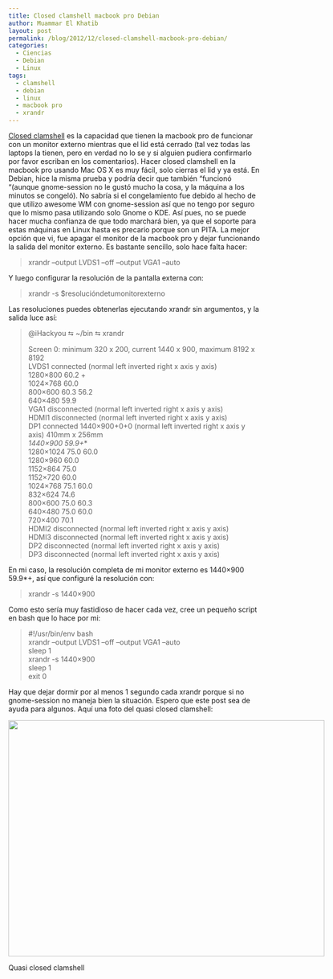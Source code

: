 ```yaml
---
title: Closed clamshell macbook pro Debian
author: Muammar El Khatib
layout: post
permalink: /blog/2012/12/closed-clamshell-macbook-pro-debian/
categories:
  - Ciencias
  - Debian
  - Linux
tags:
  - clamshell
  - debian
  - linux
  - macbook pro
  - xrandr
---
```

[Closed clamshell][1] es la capacidad que tienen la macbook pro de funcionar con un monitor externo mientras que el lid está cerrado (tal vez todas las laptops la tienen, pero en verdad no lo se y si alguien pudiera confirmarlo por favor escriban en los comentarios). Hacer closed clamshell en la macbook pro usando Mac OS X es muy fácil, solo cierras el lid y ya está. En Debian, hice la misma prueba y podría decir que también &#8220;funcionó &#8220;(aunque gnome-session no le gustó mucho la cosa, y la máquina a los minutos se congeló). No sabría si el congelamiento fue debido al hecho de que utilizo awesome WM con gnome-session así que no tengo por seguro que lo mismo pasa utilizando solo Gnome o KDE. Así pues, no se puede hacer mucha confianza de que todo marchará bien, ya que el soporte para estas máquinas en Linux hasta es precario porque son un PITA. La mejor opción que vi, fue apagar el monitor de la macbook pro y dejar funcionando la salida del monitor externo. Es bastante sencillo, solo hace falta hacer:

> xrandr &#8211;output LVDS1 &#8211;off &#8211;output VGA1 &#8211;auto

Y luego configurar la resolución de la pantalla externa con:

> xrandr -s $resolucióndetumonitorexterno

Las resoluciones puedes obtenerlas ejecutando xrandr sin argumentos, y la salida luce así:

> @iHackyou ⮀ ~/bin ⮀ xrandr
> 
> Screen 0: minimum 320 x 200, current 1440 x 900, maximum 8192 x 8192  
> LVDS1 connected (normal left inverted right x axis y axis)  
> 1280&#215;800 60.2 +  
> 1024&#215;768 60.0  
> 800&#215;600 60.3 56.2  
> 640&#215;480 59.9  
> VGA1 disconnected (normal left inverted right x axis y axis)  
> HDMI1 disconnected (normal left inverted right x axis y axis)  
> DP1 connected 1440&#215;900+0+0 (normal left inverted right x axis y axis) 410mm x 256mm  
> **1440&#215;900 59.9*+**  
> 1280&#215;1024 75.0 60.0  
> 1280&#215;960 60.0  
> 1152&#215;864 75.0  
> 1152&#215;720 60.0  
> 1024&#215;768 75.1 60.0  
> 832&#215;624 74.6  
> 800&#215;600 75.0 60.3  
> 640&#215;480 75.0 60.0  
> 720&#215;400 70.1  
> HDMI2 disconnected (normal left inverted right x axis y axis)  
> HDMI3 disconnected (normal left inverted right x axis y axis)  
> DP2 disconnected (normal left inverted right x axis y axis)  
> DP3 disconnected (normal left inverted right x axis y axis)

En mi caso, la resolución completa de mi monitor externo es 1440&#215;900 59.9*+, así que configuré la resolución con:

> xrandr -s 1440&#215;900

Como esto sería muy fastidioso de hacer cada vez, cree un pequeño script en bash que lo hace por mi:

> #!/usr/bin/env bash  
> xrandr &#8211;output LVDS1 &#8211;off &#8211;output VGA1 &#8211;auto  
> sleep 1  
> xrandr -s 1440&#215;900  
> sleep 1  
> exit 0

Hay que dejar dormir por al menos 1 segundo cada xrandr porque si no gnome-session no maneja bien la situación. Espero que este post sea de ayuda para algunos. Aquí una foto del quasi closed clamshell:

<div id="attachment_854" style="width: 640px" class="wp-caption aligncenter">
  <a href="http://muammar.me/blog/2012/12/closed-clamshell-macbook-pro-debian/tmp/" rel="attachment wp-att-854"><img class="size-large wp-image-854" title="Quasi closed clamshell" src="http://muammar.me/blog/wp-content/uploads/2012/12/tmp-1024x764.jpg" alt="" width="630" height="470" /></a>
  
  <p class="wp-caption-text">
    Quasi closed clamshell
  </p>
</div>

 [1]: http://support.apple.com/kb/HT3131